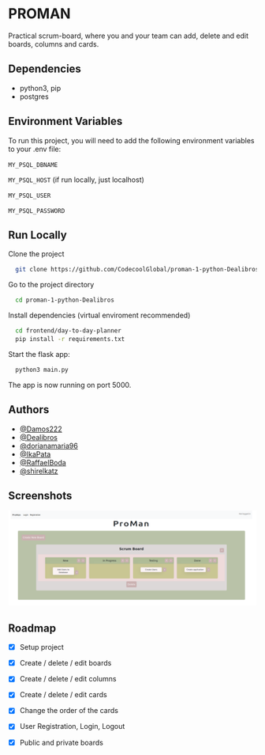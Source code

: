 
# PROMAN

Practical scrum-board, where you and your team can add, delete and edit boards, columns and cards. 


## Dependencies

- python3, pip
- postgres

## Environment Variables

To run this project, you will need to add the following environment variables to your .env file:

`MY_PSQL_DBNAME`

`MY_PSQL_HOST` (if run locally, just localhost)

`MY_PSQL_USER`

`MY_PSQL_PASSWORD`


## Run Locally

Clone the project

```bash
  git clone https://github.com/CodecoolGlobal/proman-1-python-Dealibros
```

Go to the project directory

```bash
  cd proman-1-python-Dealibros
```

Install dependencies (virtual enviroment recommended)

```bash
  cd frontend/day-to-day-planner
  pip install -r requirements.txt
```

Start the flask app: 

```bash
  python3 main.py
```

The app is now running on port 5000. 

## Authors

- [@Damos222](https://github.com/Damos222)
- [@Dealibros](https://github.com/Dealibros)
- [@dorianamaria96](https://github.com/dorianamaria96)
- [@IkaPata](https://github.com/IkaPata)
- [@RaffaelBoda](https://github.com/RaffaelBoda)
- [@shirelkatz](https://github.com/shirelkatz)


## Screenshots

![App Screenshot](screenshot_app.png)


## Roadmap

- [x]  Setup project
- [x]  Create / delete / edit boards
- [x]  Create / delete / edit columns
- [x]  Create / delete / edit cards
- [x]  Change the order of the cards
- [x]  User Registration, Login, Logout
- [x]  Public and private boards

